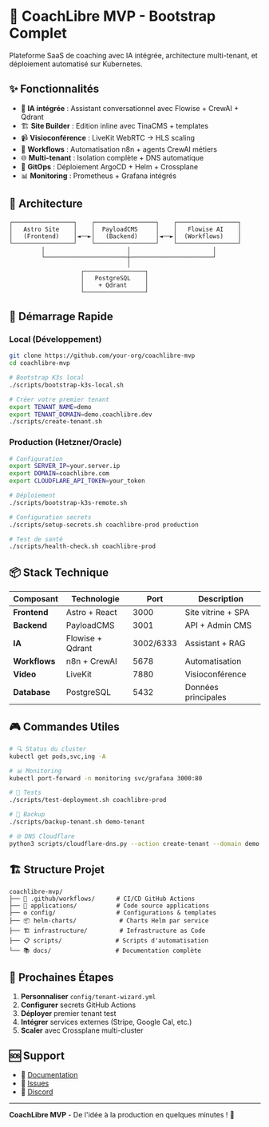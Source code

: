 # 🚀 CoachLibre MVP - Bootstrap Complet

Plateforme SaaS de coaching avec IA intégrée, architecture multi-tenant, et déploiement automatisé sur Kubernetes.

## ✨ Fonctionnalités

- 🤖 **IA intégrée** : Assistant conversationnel avec Flowise + CrewAI + Qdrant  
- 🏗️ **Site Builder** : Edition inline avec TinaCMS + templates
- 📹 **Visioconférence** : LiveKit WebRTC → HLS scaling
- 🔄 **Workflows** : Automatisation n8n + agents CrewAI métiers
- 🌐 **Multi-tenant** : Isolation complète + DNS automatique
- 🔧 **GitOps** : Déploiement ArgoCD + Helm + Crossplane
- 📊 **Monitoring** : Prometheus + Grafana intégrés

## 🎯 Architecture

```
┌─────────────────┐    ┌─────────────────┐    ┌─────────────────┐
│   Astro Site    │    │  PayloadCMS     │    │   Flowise AI    │
│   (Frontend)    │◄──►│   (Backend)     │◄──►│  (Workflows)    │
└─────────────────┘    └─────────────────┘    └─────────────────┘
         │                       │                       │
         └───────────────────────┼───────────────────────┘
                                 │
                    ┌─────────────────┐
                    │   PostgreSQL    │
                    │    + Qdrant     │
                    └─────────────────┘
```

## 🚀 Démarrage Rapide

### Local (Développement)
```bash
git clone https://github.com/your-org/coachlibre-mvp
cd coachlibre-mvp

# Bootstrap K3s local
./scripts/bootstrap-k3s-local.sh

# Créer votre premier tenant
export TENANT_NAME=demo
export TENANT_DOMAIN=demo.coachlibre.dev
./scripts/create-tenant.sh
```

### Production (Hetzner/Oracle)
```bash
# Configuration
export SERVER_IP=your.server.ip
export DOMAIN=coachlibre.com
export CLOUDFLARE_API_TOKEN=your_token

# Déploiement
./scripts/bootstrap-k3s-remote.sh

# Configuration secrets
./scripts/setup-secrets.sh coachlibre-prod production

# Test de santé
./scripts/health-check.sh coachlibre-prod
```

## 📦 Stack Technique

| Composant | Technologie | Port | Description |
|-----------|-------------|------|-------------|
| **Frontend** | Astro + React | 3000 | Site vitrine + SPA |
| **Backend** | PayloadCMS | 3001 | API + Admin CMS |
| **IA** | Flowise + Qdrant | 3002/6333 | Assistant + RAG |
| **Workflows** | n8n + CrewAI | 5678 | Automatisation |
| **Video** | LiveKit | 7880 | Visioconférence |
| **Database** | PostgreSQL | 5432 | Données principales |

## 🎮 Commandes Utiles

```bash
# 🔍 Status du cluster
kubectl get pods,svc,ing -A

# 📊 Monitoring
kubectl port-forward -n monitoring svc/grafana 3000:80

# 🧪 Tests
./scripts/test-deployment.sh coachlibre-prod

# 💾 Backup
./scripts/backup-tenant.sh demo-tenant

# 🌐 DNS Cloudflare
python3 scripts/cloudflare-dns.py --action create-tenant --domain demo.coachlibre.com --ip 1.2.3.4
```

## 🏗️ Structure Projet

```
coachlibre-mvp/
├── 🔄 .github/workflows/      # CI/CD GitHub Actions
├── 📱 applications/           # Code source applications
├── ⚙️ config/                 # Configurations & templates
├── 📦 helm-charts/            # Charts Helm par service
├── 🏗️ infrastructure/         # Infrastructure as Code
├── 📋 scripts/               # Scripts d'automatisation
└── 📚 docs/                  # Documentation complète
```

## 🎯 Prochaines Étapes

1. **Personnaliser** `config/tenant-wizard.yml`
2. **Configurer** secrets GitHub Actions
3. **Déployer** premier tenant test
4. **Intégrer** services externes (Stripe, Google Cal, etc.)
5. **Scaler** avec Crossplane multi-cluster

## 🆘 Support

- 📖 [Documentation](./docs/)
- 🐛 [Issues](https://github.com/your-org/coachlibre-mvp/issues)  
- 💬 [Discord](https://discord.gg/coachlibre)

---

**CoachLibre MVP** - De l'idée à la production en quelques minutes ! 🚀

